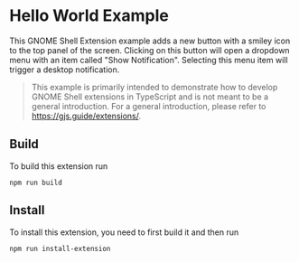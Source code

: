 # Hello World Example

This GNOME Shell Extension example adds a new button with a smiley icon to the top panel of the screen. Clicking on this button will open a dropdown menu with an item called "Show Notification". Selecting this menu item will trigger a desktop notification.

> This example is primarily intended to demonstrate how to develop GNOME Shell extensions in TypeScript and is not meant to be a general introduction. For a general introduction, please refer to https://gjs.guide/extensions/.

## Build

To build this extension run

```
npm run build
```

## Install

To install this extension, you need to first build it and then run

```
npm run install-extension
```